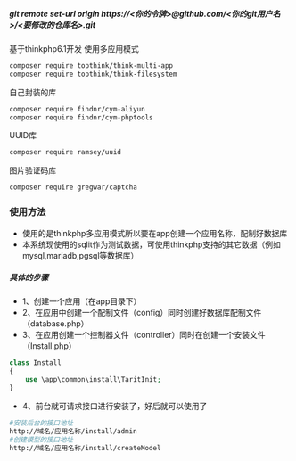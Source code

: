 <!--
 * @Author: 程英明
 * @Date: 2022-12-23 16:24:23
 * @LastEditTime: 2023-07-27 11:16:19
 * @LastEditors: 程英明
 * @Description: 
 * @FilePath: \web_php6_server\README.md
 * QQ:504875043@qq.com
-->
##### git remote set-url origin https://<你的令牌>@github.com/<你的git用户名>/<要修改的仓库名>.git
基于thinkphp6.1开发
使用多应用模式
```sh
composer require topthink/think-multi-app
composer require topthink/think-filesystem
```
自己封装的库
```sh
composer require findnr/cym-aliyun
composer require findnr/cym-phptools
```
UUID库
```sh
composer require ramsey/uuid
```
图片验证码库
```sh
composer require gregwar/captcha
```
### 使用方法
- 使用的是thinkphp多应用模式所以要在app创建一个应用名称，配制好数据库
- 本系统现使用的sqlit作为测试数据，可使用thinkphp支持的其它数据（例如mysql,mariadb,pgsql等数据库）
##### 具体的步骤
- 1、创建一个应用（在app目录下）
- 2、在应用中创建一个配制文件（config）同时创建好数据库配制文件（database.php）
- 3、在应用创建一个控制器文件（controller）同时在创建一个安装文件（Install.php）
```php
class Install
{
    use \app\common\install\TaritInit;
}
```
- 4、前台就可请求接口进行安装了，好后就可以使用了
```sh
#安装后台的接口地址
http://域名/应用名称/install/admin
#创建模型的接口地址
http://域名/应用名称/install/createModel
```
